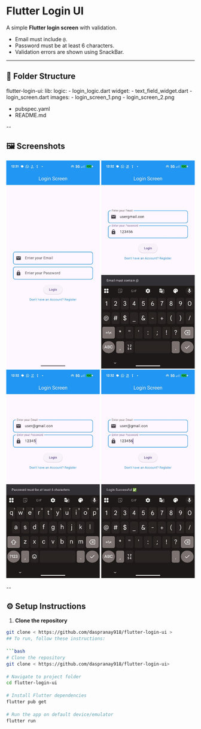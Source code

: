 # Flutter Login UI

A simple **Flutter login screen** with validation.  
- Email must include `@`.  
- Password must be at least 6 characters.  
- Validation errors are shown using SnackBar.  

---

## 📁 Folder Structure

flutter-login-ui:
  lib:
    logic:
      - login_logic.dart
    widget:
      - text_field_widget.dart
    - login_screen.dart
  images:
    - login_screen_1.png
    - login_screen_2.png
  - pubspec.yaml
  - README.md

--
## 🖼 Screenshots
<p align="center">
<img src="images/login_page.jpg" width="250" />
<img src="images/@_error.jpg" width="250" />
<img src="images/pass_error.jpg" width="250" />
<img src="images/login_successful.jpg" width="250" />
</p>
--



## ⚙️ Setup Instructions

1. **Clone the repository**

```bash
git clone < https://github.com/daspranay918/flutter-login-ui >
## To run, follow these instructions:

```bash
# Clone the repository
git clone < https://github.com/daspranay918/flutter-login-ui>

# Navigate to project folder
cd flutter-login-ui

# Install Flutter dependencies
flutter pub get

# Run the app on default device/emulator
flutter run




